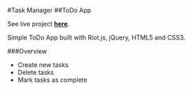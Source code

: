 #Task Manager
##ToDo App

See live project **[here](http://drjorgepolanco.com/js_apps/todo-project/)**.

Simple ToDo App built with Riot.js, jQuery, HTML5 and CSS3.

###Overview
- Create new tasks
- Delete tasks
- Mark tasks as complete